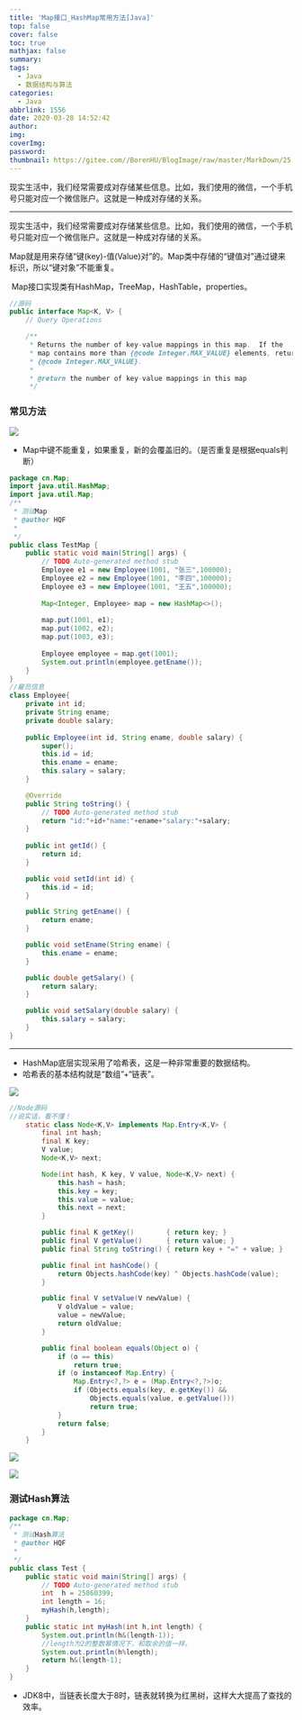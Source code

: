 ```yaml
---
title: 'Map接口_HashMap常用方法[Java]'
top: false
cover: false
toc: true
mathjax: false
summary: 
tags:
  - Java
  - 数据结构与算法
categories:
  - Java
abbrlink: 1556
date: 2020-03-28 14:52:42
author:
img:
coverImg:
password:
thumbnail: https://gitee.com//BorenHU/BlogImage/raw/master/MarkDown/25.jpg
---
```


现实生活中，我们经常需要成对存储某些信息。比如，我们使用的微信，一个手机号只能对应一个微信账户。这就是一种成对存储的关系。

<!-- more -->

---


​	现实生活中，我们经常需要成对存储某些信息。比如，我们使用的微信，一个手机号只能对应一个微信账户。这就是一种成对存储的关系。

​	Map就是用来存储“键(key)-值(Value)对”的。Map类中存储的“键值对”通过键来标识，所以“键对象”不能重复。

​	Map接口实现类有HashMap，TreeMap，HashTable，properties。

```java
//源码
public interface Map<K, V> {
    // Query Operations

    /**
     * Returns the number of key-value mappings in this map.  If the
     * map contains more than {@code Integer.MAX_VALUE} elements, returns
     * {@code Integer.MAX_VALUE}.
     *
     * @return the number of key-value mappings in this map
     */
```

### 常见方法

![](https://img-blog.csdnimg.cn/20200328182018633.png?x-oss-process=image/watermark,type_ZmFuZ3poZW5naGVpdGk,shadow_10,text_aHR0cHM6Ly9ibG9nLmNzZG4ubmV0L0pJRkFRTw==,size_16,color_FFFFFF,t_70)

- Map中键不能重复，如果重复，新的会覆盖旧的。（是否重复是根据equals判断）

```java
package cn.Map;
import java.util.HashMap;
import java.util.Map;
/**
 * 测试Map
 * @author HQF
 *
 */
public class TestMap {
	public static void main(String[] args) {
		// TODO Auto-generated method stub
		Employee e1 = new Employee(1001, "张三",100000);
		Employee e2 = new Employee(1001, "李四",100000);
		Employee e3 = new Employee(1001, "王五",100000);
		
		Map<Integer, Employee> map = new HashMap<>();
		
		map.put(1001, e1);
		map.put(1002, e2);
		map.put(1003, e3);
		
		Employee employee = map.get(1001);
		System.out.println(employee.getEname());	
	}
}
//雇员信息
class Employee{
	private int id;
	private String ename;
	private double salary;
	
	public Employee(int id, String ename, double salary) {
		super();
		this.id = id;
		this.ename = ename;
		this.salary = salary;
	}

	@Override
	public String toString() {
		// TODO Auto-generated method stub
		return "id:"+id+"name:"+ename+"salary:"+salary;
	}
	
	public int getId() {
		return id;
	}

	public void setId(int id) {
		this.id = id;
	}

	public String getEname() {
		return ename;
	}

	public void setEname(String ename) {
		this.ename = ename;
	}

	public double getSalary() {
		return salary;
	}

	public void setSalary(double salary) {
		this.salary = salary;
	}
}
```



---

- HashMap底层实现采用了哈希表，这是一种非常重要的数据结构。
- 哈希表的基本结构就是“数组”+“链表”。

![](https://img-blog.csdnimg.cn/20200328194725827.png?x-oss-process=image/watermark,type_ZmFuZ3poZW5naGVpdGk,shadow_10,text_aHR0cHM6Ly9ibG9nLmNzZG4ubmV0L0pJRkFRTw==,size_16,color_FFFFFF,t_70)

```java
//Node源码
//说实话，看不懂！
    static class Node<K,V> implements Map.Entry<K,V> {
        final int hash;
        final K key;
        V value;
        Node<K,V> next;

        Node(int hash, K key, V value, Node<K,V> next) {
            this.hash = hash;
            this.key = key;
            this.value = value;
            this.next = next;
        }

        public final K getKey()        { return key; }
        public final V getValue()      { return value; }
        public final String toString() { return key + "=" + value; }

        public final int hashCode() {
            return Objects.hashCode(key) ^ Objects.hashCode(value);
        }

        public final V setValue(V newValue) {
            V oldValue = value;
            value = newValue;
            return oldValue;
        }

        public final boolean equals(Object o) {
            if (o == this)
                return true;
            if (o instanceof Map.Entry) {
                Map.Entry<?,?> e = (Map.Entry<?,?>)o;
                if (Objects.equals(key, e.getKey()) &&
                    Objects.equals(value, e.getValue()))
                    return true;
            }
            return false;
        }
    }
```

![](https://img-blog.csdnimg.cn/20200328195900598.png?x-oss-process=image/watermark,type_ZmFuZ3poZW5naGVpdGk,shadow_10,text_aHR0cHM6Ly9ibG9nLmNzZG4ubmV0L0pJRkFRTw==,size_16,color_FFFFFF,t_70)

![](https://img-blog.csdnimg.cn/20200328200529968.png?x-oss-process=image/watermark,type_ZmFuZ3poZW5naGVpdGk,shadow_10,text_aHR0cHM6Ly9ibG9nLmNzZG4ubmV0L0pJRkFRTw==,size_16,color_FFFFFF,t_70)

### 测试Hash算法

```java
package cn.Map;
/**
 * 测试Hash算法
 * @author HQF
 *
 */
public class Test {
	public static void main(String[] args) {
		// TODO Auto-generated method stub
		int  h = 25860399;
		int length = 16;
		myHash(h,length);
	}
	public static int myHash(int h,int length) {
		System.out.println(h&(length-1));
		//length为2的整数幂情况下，和取余的值一样。
		System.out.println(h%length);
		return h&(length-1);
	}
}
```



- JDK8中，当链表长度大于8时，链表就转换为红黑树，这样大大提高了查找的效率。